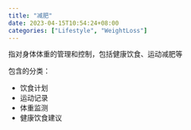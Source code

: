 ```yaml
---
title: "减肥"
date: 2023-04-15T10:54:24+08:00
categories: ["Lifestyle", "WeightLoss"]
---
```


指对身体体重的管理和控制，包括健康饮食、运动减肥等

包含的分类：

* 饮食计划
* 运动记录
* 体重监测 
* 健康饮食建议


